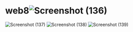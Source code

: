 # web8![Screenshot (136)](https://github.com/user-attachments/assets/af0afee5-ebac-4f7c-8a9c-83cba248d127)
![Screenshot (137)](https://github.com/user-attachments/assets/22848397-f441-4283-a811-a5f2fe786c52)
![Screenshot (138)](https://github.com/user-attachments/assets/6937aaa2-039d-423c-9a98-2a3c75c9c11f)
![Screenshot (139)](https://github.com/user-attachments/assets/61d7aab6-db0a-4745-b9c6-6c9e8bda7726)
